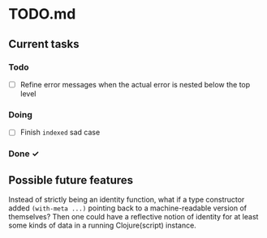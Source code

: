 # TODO.md

## Current tasks

### Todo

- [ ] Refine error messages when the actual error is nested below the top level  

### Doing

- [ ] Finish `indexed` sad case  

### Done ✓


## Possible future features

Instead of strictly being an identity function, what if a type constructor added `(with-meta ...)` pointing back to a machine-readable version of themselves?  Then one could have a reflective notion of identity for at least some kinds of data in a running Clojure(script) instance.
